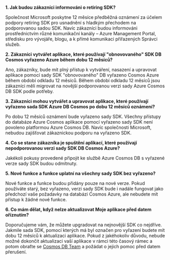 **1. Jak budou zákazníci informováni o retiring SDK?**

Společnost Microsoft poskytne 12 měsíce předběžná oznámení za účelem podpory retiring SDK pro usnadnění s hladkým přechodem na podporovanou sadou SDK. Navíc zákazníci budou informováni prostřednictvím různé komunikační kanály – Azure Management Portal, středisku pro vývojáře, blogu, a k přímé komunikaci přiřazených Správci služeb.

**2. Zákazníci vytvářet aplikace, které používají "obnovovaného" SDK DB Cosmos vyřazeno Azure během dobu 12 měsíců?** 

Ano, zákazníky, bude mít plný přístup k vytváření, nasazení a upravovat aplikace pomocí sady SDK "obnovovaného" DB vyřazeno Cosmos Azure během období odkladu 12 měsíců. Během období odkladu 12 měsíců jsou zákazníci měli migrovat na novější podporovanou verzi sady Azure Cosmos DB SDK podle potřeby.

**3. Zákazníci mohou vytvářet a upravovat aplikace, které používají vyřazeno sada SDK Azure DB Cosmos po dobu 12 měsíců oznámení?**

Po dobu 12 měsíců oznámení bude vyřazeno sady SDK. Všechny přístupy do databáze Azure Cosmos aplikace pomocí vyřazeno sady SDK není povoleno platformou Azure Cosmos DB. Navíc společnosti Microsoft, nebudou zajišťovat zákaznickou podporu na vyřazeno SDK.

**4. Co se stane zákazníka je spuštění aplikací, které používají nepodporovanou verzi sady SDK DB Cosmos Azure?**

Jakékoli pokusy provedené připojit ke službě Azure Cosmos DB s vyřazené verze sady SDK budou odmítnuty. 

**5. Nové funkce a funkce uplatní na všechny sady SDK bez vyřazeno?**

Nové funkce a funkce budou přidány pouze na nové verze. Pokud používáte starý, bez vyřazeno, verzi sady SDK bude i nadále fungovat jako předchozí vaše požadavky na databázi Cosmos Azure, ale nebudete mít přístup k žádné nové funkce.  

**6. Co mám dělat, když nelze aktualizovat Moje aplikace před datem oříznutím?**

Doporučujeme vám, že můžete upgradovat na nejnovější SDK co nejdříve. Jakmile sada SDK, pomocí kterých má byl označen pro vyřazení budete mít dobu 12 měsíců k aktualizaci aplikace. Pokud z jakéhokoliv důvodu, nebude možné dokončit aktualizaci vaší aplikace v rámci této časový rámec a potom obraťte se [Cosmos DB Team](mailto:askcosmosdb@microsoft.com) a požádat o jejich pomoc před datem přerušení.

